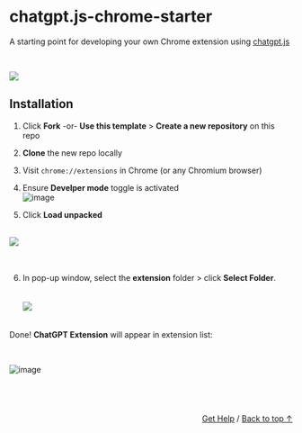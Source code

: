 # chatgpt.js-chrome-starter

A starting point for developing your own Chrome extension using [chatgpt.js](https://github.com/kudoai/chatgpt.js)

<br>

![](https://raw.githubusercontent.com/kudoai/chatgpt.js/main/starters/chrome/media/images/screenshots/extension-loaded.png)

## Installation

1. Click **Fork** -or- **Use this template** > **Create a new repository** on this repo

2. **Clone** the new repo locally

3. Visit `chrome://extensions` in Chrome (or any Chromium browser)

4. Ensure **Develper mode** toggle is activated<br>
![image](https://github.com/kudoai/chatgpt.js/assets/10906554/eb442ed2-9b8e-4fb4-b603-e6b804baf0e9)

5. Click **Load unpacked**<br><br>
<img src="https://github.com/kudoai/chatgpt.js/assets/10906554/14720540-d96c-4f93-acd0-cf4086941d9e">
<br><br><br>

6. In pop-up window, select the **extension** folder > click **Select Folder**.<br><br><br>
<img src="https://github.com/kudoai/chatgpt.js/assets/10906554/dd661d77-ae19-4729-887c-a2de771fe325"><br><br>

Done! **ChatGPT Extension** will appear in extension list:

<br>

![image](https://github.com/kudoai/chatgpt.js/assets/10906554/f8b687ed-de29-4662-9e4b-13104c8d7846)

<br>

#

<div align="right"><a href="https://github.com/kudoai/chatgpt.js-chrome-starter/issues">Get Help</a> / <a href="#">Back to top ↑</a></div>
